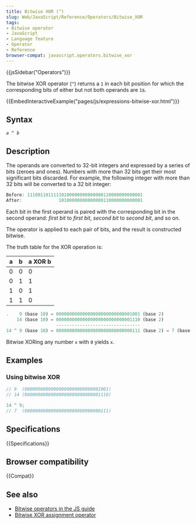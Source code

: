 ```yaml
---
title: Bitwise XOR (^)
slug: Web/JavaScript/Reference/Operators/Bitwise_XOR
tags:
- Bitwise operator
- JavaScript
- Language feature
- Operator
- Reference
browser-compat: javascript.operators.bitwise_xor
---
```

{{jsSidebar("Operators")}}

The bitwise XOR operator (`^`) returns a `1` in each bit position for which the
corresponding bits of either but not both operands are `1`s.

{{EmbedInteractiveExample("pages/js/expressions-bitwise-xor.html")}}

## Syntax

<pre class="brush: js"><code><var>a</var> ^ <var>b</var></code>
</pre>

## Description

The operands are converted to 32-bit integers and expressed by a series of bits
(zeroes and ones). Numbers with more than 32 bits get their most significant
bits discarded. For example, the following integer with more than 32 bits will
be converted to a 32 bit integer:

```js
Before: 11100110111110100000000000000110000000000001
After:              10100000000000000110000000000001
```

Each bit in the first operand is paired with the corresponding bit in the second
operand: _first bit_ to _first bit_, _second bit_ to _second bit_, and so on.

The operator is applied to each pair of bits, and the result is constructed
bitwise.

The truth table for the XOR operation is:

<table class="standard-table"><thead><tr><th class="header" scope="col">a</th><th class="header" scope="col">b</th><th class="header" scope="col">a XOR b</th></tr></thead><tbody><tr><td>0</td><td>0</td><td>0</td></tr><tr><td>0</td><td>1</td><td>1</td></tr><tr><td>1</td><td>0</td><td>1</td></tr><tr><td>1</td><td>1</td><td>0</td></tr></tbody></table>

```js
.    9 (base 10) = 00000000000000000000000000001001 (base 2)
    14 (base 10) = 00000000000000000000000000001110 (base 2)
                   --------------------------------
14 ^ 9 (base 10) = 00000000000000000000000000000111 (base 2) = 7 (base 10)
```

Bitwise XORing any number `x` with `0` yields `x`.

## Examples

### Using bitwise XOR

```js
// 9  (00000000000000000000000000001001)
// 14 (00000000000000000000000000001110)

14 ^ 9;
// 7  (00000000000000000000000000000111)
```

## Specifications

{{Specifications}}

## Browser compatibility

{{Compat}}

## See also

- [Bitwise operators in the JS guide](/en-US/docs/Web/JavaScript/Guide/Expressions_and_Operators#Bitwise)
- [Bitwise XOR assignment operator](/en-US/docs/Web/JavaScript/Reference/Operators/Bitwise_XOR_assignment)
